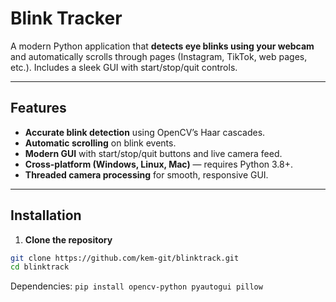 # Blink Tracker

A modern Python application that **detects eye blinks using your webcam** and automatically scrolls through pages (Instagram, TikTok, web pages, etc.). Includes a sleek GUI with start/stop/quit controls.

---

## Features

- **Accurate blink detection** using OpenCV’s Haar cascades.  
- **Automatic scrolling** on blink events.  
- **Modern GUI** with start/stop/quit buttons and live camera feed.  
- **Cross-platform (Windows, Linux, Mac)** — requires Python 3.8+.  
- **Threaded camera processing** for smooth, responsive GUI.  

---


## Installation

1. **Clone the repository**

```bash
git clone https://github.com/kem-git/blinktrack.git
cd blinktrack
```

Dependencies: `pip install opencv-python pyautogui pillow`
